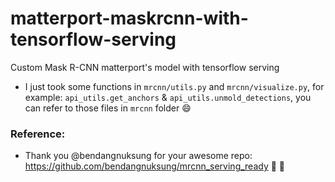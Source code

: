# matterport-maskrcnn-with-tensorflow-serving
Custom Mask R-CNN matterport's model with tensorflow serving

- I just took some functions in `mrcnn/utils.py` and `mrcnn/visualize.py`, for example: `api_utils.get_anchors` & `api_utils.unmold_detections`, you can refer to those files in `mrcnn` folder :smile:

### Reference: 

- Thank you @bendangnuksung for your awesome repo: https://github.com/bendangnuksung/mrcnn_serving_ready :100: :100: